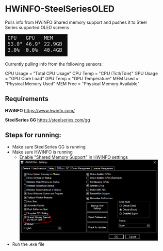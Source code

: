 # HWiNFO-SteelSeriesOLED
Pulls info from HWiNFO Shared memory support and pushes it to Steel Series supported OLED screens

![hwinfo-steelseries-oled.png](/assets/hwinfo-steelseries-oled.png)

Currently pulling info from the following sensors:

CPU Usage = "Total CPU Usage"
CPU Temp  = "CPU (Tctl/Tdie)"
GPU Usage = "GPU Core Load"
GPU Temp  = "GPU Temperature"
MEM Used  = "Physical Memory Used"
MEM Free  = "Physical Memory Available"

## Requirements
**HWiNFO**
https://www.hwinfo.com/

**SteelSeries GG**
https://steelseries.com/gg


## Steps for running:
- Make sure SteelSeries GG is running
- Make sure HWiNFO is running
  - Enable "Shared Memory Support" in HWiNFO settings
  ![hwinfo-shared-memory.png](/assets/hwinfo-shared-memory.png)
- Run the .exe file
